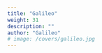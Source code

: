 ```yaml
---
title: "Galileo"
weight: 31
description: ""
author: "Galileo"
# image: /covers/galileo.jpg
---
```


